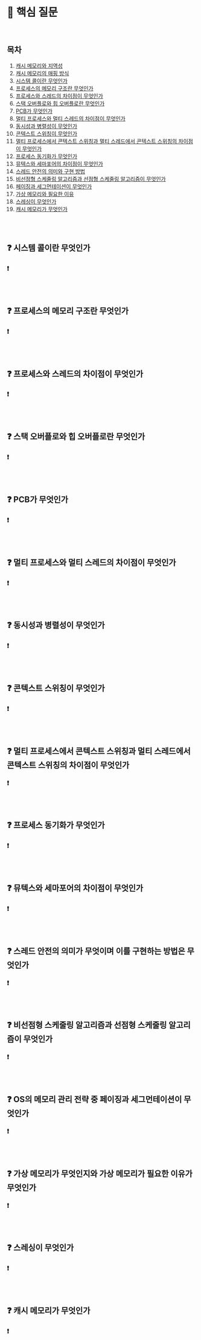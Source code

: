 
# 📌 핵심 질문

<br/>

## 목차
1. [캐시 메모리와 지역성](#캐시-메모리와-지역성)
2. [캐시 메모리의 매핑 방식](#캐시-메모리의-매핑-방식)
3. [시스템 콜이란 무엇인가](#시스템-콜이란-무엇인가)
4. [프로세스의 메모리 구조란 무엇인가](#프로세스의-메모리-구조란-무엇인가)
5. [프로세스와 스레드의 차이점이 무엇인가](#프로세스와-스레드의-차이점이-무엇인가)
6. [스택 오버플로와 힙 오버플로란 무엇인가](#스택-오버플로와-힙-오버플로란-무엇인가)
7. [PCB가 무엇인가](#pcb가-무엇인가)
8. [멀티 프로세스와 멀티 스레드의 차이점이 무엇인가](#멀티-프로세스와-멀티-스레드의-차이점이-무엇인가)
9. [동시성과 병렬성이 무엇인가](#동시성과-병렬성이-무엇인가)
10. [콘텍스트 스위칭이 무엇인가](#콘텍스트-스위칭이-무엇인가)
11. [멀티 프로세스에서 콘텍스트 스위칭과 멀티 스레드에서 콘텍스트 스위칭의 차이점이 무엇인가](#멀티-프로세스에서-콘텍스트-스위칭과-멀티-스레드에서-콘텍스트-스위칭의-차이점이-무엇인가)
12. [프로세스 동기화가 무엇인가](#프로세스-동기화가-무엇인가)
13. [뮤텍스와 세마포어의 차이점이 무엇인가](#뮤텍스와-세마포어의-차이점이-무엇인가)
14. [스레드 안전의 의미와 구현 방법](#스레드-안전의-의미와-구현-방법)
15. [비선점형 스케줄링 알고리즘과 선점형 스케줄링 알고리즘이 무엇인가](#비선점형-스케줄링-알고리즘과-선점형-스케줄링-알고리즘이-무엇인가)
16. [페이징과 세그먼테이션이 무엇인가](#페이징과-세그먼테이션이-무엇인가)
17. [가상 메모리와 필요한 이유](#가상-메모리와-필요한-이유)
18. [스레싱이 무엇인가](#스레싱이-무엇인가)
19. [캐시 메모리가 무엇인가](#캐시-메모리가-무엇인가)

<br/><br/>

## ❓ 시스템 콜이란 무엇인가


### ❗

<br/><br/>

## ❓ 프로세스의 메모리 구조란 무엇인가


### ❗

<br/><br/>

## ❓ 프로세스와 스레드의 차이점이 무엇인가


### ❗

<br/><br/>

## ❓ 스택 오버플로와 힙 오버플로란 무엇인가


### ❗

<br/><br/>

## ❓ PCB가 무엇인가


### ❗

<br/><br/>

## ❓ 멀티 프로세스와 멀티 스레드의 차이점이 무엇인가


### ❗

<br/><br/>

## ❓ 동시성과 병렬성이 무엇인가


### ❗


<br/><br/>

## ❓ 콘텍스트 스위칭이 무엇인가


### ❗


<br/><br/>

## ❓ 멀티 프로세스에서 콘텍스트 스위칭과 멀티 스레드에서 콘텍스트 스위칭의 차이점이 무엇인가


### ❗



<br/><br/>

## ❓ 프로세스 동기화가 무엇인가


### ❗


<br/><br/>

## ❓ 뮤텍스와 세마포어의 차이점이 무엇인가


### ❗



<br/><br/>

## ❓ 스레드 안전의 의미가 무엇이며 이를 구현하는 방법은 무엇인가


### ❗


<br/><br/>

## ❓ 비선점형 스케줄링 알고리즘과 선점형 스케줄링 알고리즘이 무엇인가


### ❗

<br/><br/>

## ❓ OS의 메모리 관리 전략 중 페이징과 세그먼테이션이 무엇인가


### ❗

<br/><br/>

## ❓ 가상 메모리가 무엇인지와 가상 메모리가 필요한 이유가 무엇인가


### ❗

<br/><br/>

## ❓ 스레싱이 무엇인가


### ❗

<br/><br/>

## ❓ 캐시 메모리가 무엇인가


### ❗


<br/><br/>
